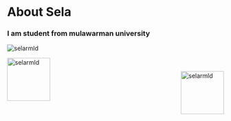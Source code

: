 <h1 align="left">About Sela</h1>
<h3 align="left">I am student from mulawarman university</h3>

<p><img src="https://github-readme-stats.vercel.app/api/top-langs?username=selarmld&show_icons=true&locale=en&theme=react&layout=compact" alt="selarmld" /></p>

<p>&nbsp;<img align="left" height="100px" src="https://github-readme-stats.vercel.app/api?username=selarmld&show_icons=true&rank_icon=github&locale=en&theme=react&" alt="selarmld" /></p>

<p><img align="right" height="100px" src="https://github-readme-streak-stats.herokuapp.com/?user=selarmld&theme=react" alt="selarmld" /></p>

